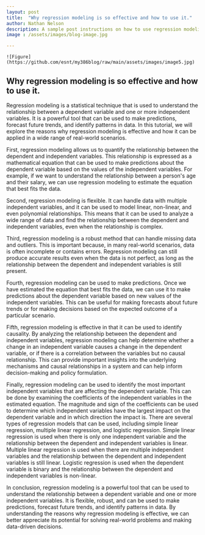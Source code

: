 ```yaml
---
layout: post
title:  "Why regression modeling is so effective and how to use it."
author: Nathan Nelson
description: A sample post instructions on how to use regression modeling. 
image : /assets/images/blog-image.jpg

---
```


```
![Figure](https://github.com/esnt/my386blog/raw/main/assets/images/image5.jpg)
```

## Why regression modeling is so effective and how to use it.

Regression modeling is a statistical technique that is used to understand the relationship between a dependent variable and one or more independent variables. 
It is a powerful tool that can be used to make predictions, forecast future trends, and identify patterns in data. In this tutorial, we will explore the reasons
why regression modeling is effective and how it can be applied in a wide range of real-world scenarios.

First, regression modeling allows us to quantify the relationship between the dependent and independent variables. This relationship is expressed as a mathematical equation that can be used to make predictions about the dependent variable based on the values of the independent variables. For example, if we want to understand the relationship between a person's age and their salary, we can use regression modeling to estimate the equation that best fits the data.

Second, regression modeling is flexible. It can handle data with multiple independent variables, and it can be used to model linear, non-linear, and even polynomial relationships. This means that it can be used to analyze a wide range of data and find the relationship between the dependent and independent variables, even when the relationship is complex.

Third, regression modeling is a robust method that can handle missing data and outliers. This is important because, in many real-world scenarios, data is often incomplete or contains errors. Regression modeling can still produce accurate results even when the data is not perfect, as long as the relationship between the dependent and independent variables is still present.

Fourth, regression modeling can be used to make predictions. Once we have estimated the equation that best fits the data, we can use it to make predictions about the dependent variable based on new values of the independent variables. This can be useful for making forecasts about future trends or for making decisions based on the expected outcome of a particular scenario.

Fifth, regression modeling is effective in that it can be used to identify causality. By analyzing the relationship between the dependent and independent variables, regression modeling can help determine whether a change in an independent variable causes a change in the dependent variable, or if there is a correlation between the variables but no causal relationship. This can provide important insights into the underlying mechanisms and causal relationships in a system and can help inform decision-making and policy formulation.

Finally, regression modeling can be used to identify the most important independent variables that are affecting the dependent variable. This can be done by examining the coefficients of the independent variables in the estimated equation. The magnitude and sign of the coefficients can be used to determine which independent variables have the largest impact on the dependent variable and in which direction the impact is.
There are several types of regression models that can be used, including simple linear regression, multiple linear regression, and logistic regression. Simple linear regression is used when there is only one independent variable and the relationship between the dependent and independent variables is linear. Multiple linear regression is used when there are multiple independent variables and the relationship between the dependent and independent variables is still linear. Logistic regression is used when the dependent variable is binary and the relationship between the dependent and independent variables is non-linear.

In conclusion, regression modeling is a powerful tool that can be used to understand the relationship between a dependent variable and one or more independent variables. It is flexible, robust, and can be used to make predictions, forecast future trends, and identify patterns in data. By understanding the reasons why regression modeling is effective, we can better appreciate its potential for solving real-world problems and making data-driven decisions.
